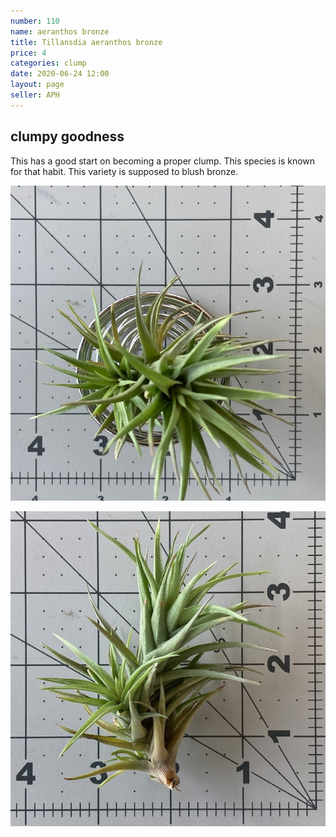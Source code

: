 ```yaml
---
number: 110
name: aeranthos bronze
title: Tillansdia aeranthos bronze
price: 4
categories: clump
date: 2020-06-24 12:00
layout: page
seller: APH
---
```

## clumpy goodness

This has a good start on becoming a proper clump. This species is known for that habit. This variety is supposed to blush bronze.

!["Tillandsia aeranthos bronze"](/i/IMG_0069.jpeg "Tillandsia aeranthos bronze")

!["Tillandsia aeranthos bronze"](/i/IMG_0070.jpeg "Tillandsia aeranthos bronze")